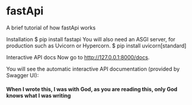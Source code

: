 # fastApi
A brief tutorial of how fastApi works 

Installation
$ pip install fastapi
You will also need an ASGI server, for production such as Uvicorn or Hypercorn.
$ pip install uvicorn[standard]

Interactive API docs
Now go to http://127.0.0.1:8000/docs.

You will see the automatic interactive API documentation (provided by Swagger UI):

#### When I wrote this, I was with God, as you are reading this, only God knows what I was writing
